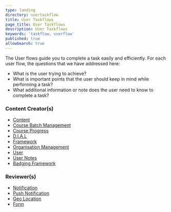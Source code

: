 ```yaml
---
type: landing
directory: usertaskflow
title: User Taskflows
page_title: User Taskflows
description: User Taskflows
keywords: 'taskflow, userflow'
published: true
allowSearch: true
---
```

The User flows guide you to complete a task easily and efficiently.
For each user flow, the questions that we have addressed here:

 * What is the user trying to achieve?
 * What is important points that the user should keep in mind while performing a task?
 * What additional information or note does the user need to know to complete a task?

<div class="row">
    <div class="col-sm-4">
        <h3>Content Creator(s)</h3>
        <ul>
            <li><a href="pages/usertaskflow/how_do_i_create_content/" target="_blank">Content</a></li>
            <li><a href="apis/coursebatchmanapi/" target="_blank">Course Batch Management</a></li>
            <li><a href="apis/courseprogressapi/" target="_blank">Course Progress</a></li>
            <li><a href="apis/dialapi/" target="_blank">D.I.A.L </a></li>
            <li><a href="apis/framework/" target="_blank">Framework </a></li>
            <li><a href="apis/orgapi/" target="_blank">Organisation Management </a></li>
            <li><a href="apis/userapi/" target="_blank">User </a></li>
            <!--<li><a href="apis/badgesapi/" target="_blank">User Badges </a></li>-->
            <li><a href="apis/noteapi/" target="_blank">User Notes </a></li>
            <li><a href="apis/badgingframeworkapi/" target="_blank">Badging Framework </a></li>
        </ul>
    </div>
    <div class="col-sm-4">
        <h3>Reviewer(s)</h3>
        <ul>
            <li><a href="pages/usertaskflow/how do icreatecontent/" target="_blank">Notification </a></li>
            <li><a href="apis/firebasecloudmessagingapi/" target="_blank">Push Notification </a></li>
            <li><a href="apis/geolocationapi/" target="_blank">Geo Location </a></li>
            <li><a href="apis/form/" target="_blank">Form </a></li>      
        </ul>
    </div>
